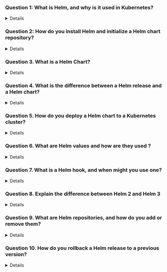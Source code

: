 

### Question 1: What is Helm, and why is it used in Kubernetes? 
<details>

- **Helm** is a package manager for Kubernetes that simplifies the process of deploying, managing, and scaling containerized applications. 
- It allows you to define, install, and upgrade complex Kubernetes applications through reusable packages called "charts."

### Key Reasons for Using Helm in Kubernetes:

1. **Package Management**:
   - Helm provides a standardized way to package Kubernetes applications, enabling users to share and reuse them easily.

2. **Simplified Application Deployment**:
   - With Helm, you can deploy applications with a single command. 

3. **Version Control**:
   - Helm allows you to manage different versions of your applications. You can roll back to previous versions if something goes wrong during an upgrade, ensuring stability and reducing downtime.

4. **Reusability**:
   - Helm charts can be reused across different projects, teams, or organizations, promoting consistency and reducing duplication of effort.

5. **Scalability**:
   - By using Helm, scaling Kubernetes applications becomes more manageable, allowing you to apply consistent updates and configurations across multiple environments.

</details>


### Question 2: How do you install Helm and initialize a Helm chart repository?
<details>

 
</details>

### Question 3. What is a Helm Chart?
<details>

- A **Helm chart** is a package that contains all necessary Kubernetes resources for deploying an application.
- Use the `helm create <chart-name>` command to create a new Helm chart, which will generate a directory with all necessary files.
- Customize the chart by modifying the files and templates, and then deploy it using `helm install`.

Helm charts simplify the deployment, management, and scaling of Kubernetes applications by packaging all required resources into a single, reusable package.
</details>

### Question 4. What is the difference between a Helm release and a Helm chart?
<details>

- **Helm Chart**: A template or blueprint that defines the Kubernetes resources required to run an application.
- **Helm Release**: A specific deployment of a Helm chart in a Kubernetes cluster, representing a running instance of the application.

For example, if you have a Helm chart for a web application, you can use that chart to create multiple releases in your Kubernetes cluster, such as `myapp-dev`, `myapp-test`, and `myapp-prod`, each configured differently but based on the same chart.
</details>

### Question 5. How do you deploy a Helm chart to a Kubernetes cluster?
<details>


### 1. **Deploy the Helm Chart**
   - Deploy a Helm chart to your Kubernetes cluster using the `helm install` command. You need to specify a release name (an identifier for this deployment) and the chart name:
     ```bash
     helm install <release-name> <chart-name> [--namespace <namespace>]
     ```
   - Example:
     ```bash
     helm install my-release stable/nginx
     ```
   - This command deploys the `nginx` chart from the `stable` repository to your Kubernetes cluster.


 
</details>


### Question 6. What are Helm values and how are they used ?
<details>

- Helm values are a powerful feature that allows you to customize and control the deployment of applications on Kubernetes. By adjusting these values, you can tailor deployments to match specific environments, requirements
- Using a Custom values.yaml File
- helm install my-release ./my-chart -f custom-values.yaml


</details>

### Question 7. What is a Helm hook, and when might you use one?
<details>
- A Helm hook is a mechanism that allows you to run specific actions at certain points in the lifecycle of a Helm release

- pre-install:

Runs before any resources are installed during the helm install command.
Use case: Set up pre-requisites like database migrations or secret generation before deploying the main application.
 
</details>

### Question 8. Explain the difference between Helm 2 and Helm 3
<details>

### 1. **Tiller (Helm 2) vs. No Tiller (Helm 3)**

- **Helm 2:**
  - Helm 2 uses a server-side component called **Tiller**, which runs inside the Kubernetes cluster. 
  - **Security Concerns:** Tiller required special permissions (RBAC) to operate, which led to potential security risks. Tiller had access to the entire Kubernetes cluster, 

- **Helm 3:**
  - Helm 3 eliminates Tiller, meaning that Helm operates as a purely client-side tool. 
  - **Improved Security:** By removing Tiller, Helm 3 reduces security risks. 



### 2. **Helm Testing**

- **Helm 2:**
  - Helm 2 supported the creation of tests in charts, but these were less  limited in scope.

- **Helm 3:**
  - Helm 3 enhances support for testing by providing more structured hooks (`test-success`, `test-failure`) and better tooling around running and managing tests in your Helm charts.
  - 

</details>

### Question 9. What are Helm repositories, and how do you add or remove them?
<details>

- Helm repositories are collections of Helm charts that are stored and made available for use. These repositories provide a centralized location from which you can download and install charts for deploying applications on Kubernetes.
- helm repo add <repo-name> <repo-url>
- helm repo remove <repo-name>

</details>

### Question 10. How do you rollback a Helm release to a previous version?
<details>
To rollback to a specific revision, use the helm rollback command followed by the release name and the revision number.
Syntax:
helm rollback <release-name> <revision>

  
</details>
